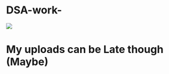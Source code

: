 # DSA-work-

![](https://i.pinimg.com/originals/78/d1/0d/78d10d0c35c2bcd391374dffb3cb31d9.gif)


<h1>My uploads can be Late though (Maybe)</h1>

